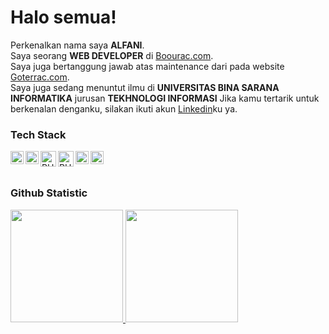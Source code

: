 # Halo semua! 
Perkenalkan nama saya **ALFANI**.\
Saya seorang **WEB DEVELOPER** di [Boourac.com](https://boourac.com/).\
Saya juga bertanggung jawab atas maintenance dari pada website [Goterrac.com](https://goterrac.com/).\
Saya juga sedang menuntut ilmu di **UNIVERSITAS BINA SARANA INFORMATIKA** jurusan **TEKHNOLOGI INFORMASI**
Jika kamu tertarik untuk berkenalan denganku, silakan ikuti akun [Linkedin](https://www.linkedin.com/in/alfani-ahmmadoel-haq-75640b249/)ku ya.
 
### Tech Stack
  <a href="#"><img align="left" alt="JavaScript" title="JavaScript" width="21px" src="https://upload.wikimedia.org/wikipedia/commons/9/99/Unofficial_JavaScript_logo_2.svg" /></a>
  <a href="https://reactjs.org/"><img align="left" alt="React" title="React" width="21px" src="https://cdn.worldvectorlogo.com/logos/react-2.svg" /></a>
  <a href="https://php.net/"><img align="left" alt="PHP" title="PHP" width="25px" src="https://cdn-icons-png.flaticon.com/512/5968/5968332.png" /></a>
  <a href="https://laravel.com/"><img align="left" alt="PHP" title="Laravel" width="25px" src="https://logospng.org/download/laravel/logo-laravel-1024.png" /></a>
  <a href="https://hapi.dev/"><img align="left" alt="Hapi" title="Hapi (NodeJS HTTP Framework)" width="21px" src="https://avatars.githubusercontent.com/u/3774533?s=200&v=4" /></a>
  <a href="https://nextjs.org/"><img align="left" alt="Next" title="Next (React SSR Framework)" width="21px" src="https://iconape.com/wp-content/files/gm/82643/svg/next-js.svg" /></a>
  <br>
  <br>
  
### Github Statistic
<p align="left">
<a href="https://github.com/alfanidoelhaq">
  <img height="180em" src="https://github-readme-stats-eight-theta.vercel.app/api?username=alfanidoelhaq&show_icons=true&theme=algolia&include_all_commits=true&count_private=true"/>
  <img height="180em" src="https://github-readme-stats-eight-theta.vercel.app/api/top-langs/?username=dimasmds&layout=compact&langs_count=8&theme=algolia"/>
</a>
</p>

